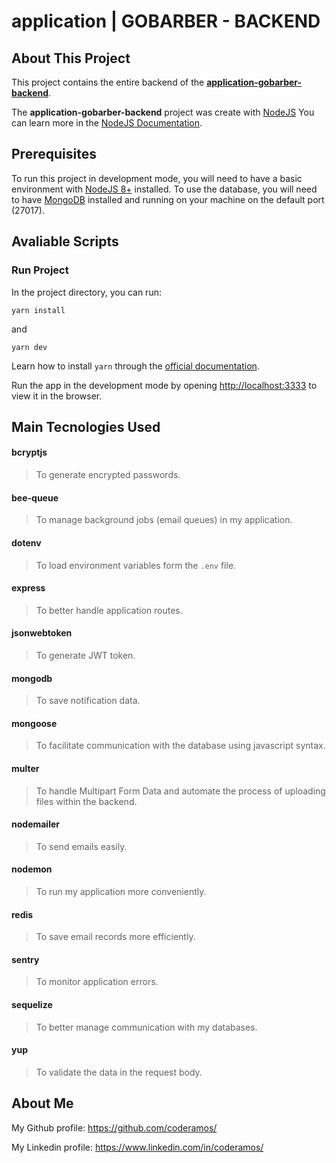 # application | GOBARBER - BACKEND

## About This Project

This project contains the entire backend of the **[application-gobarber-backend](https://github.com/coderamos/application-gobarber-backend)**.

The **application-gobarber-backend** project was create with [NodeJS](https://nodejs.org/en/) You can learn more in the [NodeJS Documentation](https://nodejs.org/en/docs/).

## Prerequisites

To run this project in development mode, you will need to have a basic environment with [NodeJS 8+](https://nodejs.org/en/) installed. To use the database, you will need to have [MongoDB](https://www.mongodb.com/) installed and running on your machine on the default port (27017).

## Avaliable Scripts

### Run Project

In the project directory, you can run:

```
yarn install
```

and

```
yarn dev
```

Learn how to install `yarn` through the [official documentation](https://yarnpkg.com/pt-BR/docs/install).

Run the app in the development mode by opening [http://localhost:3333](http://localhost:3333) to view it in the browser.

## Main Tecnologies Used

#### bcryptjs

> To generate encrypted passwords.

#### bee-queue

> To manage background jobs (email queues) in my application.

#### dotenv

> To load environment variables form the `.env` file.

#### express

> To better handle application routes.

#### jsonwebtoken

> To generate JWT token.

#### mongodb

> To save notification data.

#### mongoose

> To facilitate communication with the database using javascript syntax.

#### multer

> To handle Multipart Form Data and automate the process of uploading files within the backend.

#### nodemailer

> To send emails easily.

#### nodemon

> To run my application more conveniently.

#### redis

> To save email records more efficiently.

#### sentry

> To monitor application errors.

#### sequelize

> To better manage communication with my databases.

#### yup

> To validate the data in the request body.

## About Me

My Github profile: https://github.com/coderamos/

My Linkedin profile: https://www.linkedin.com/in/coderamos/
